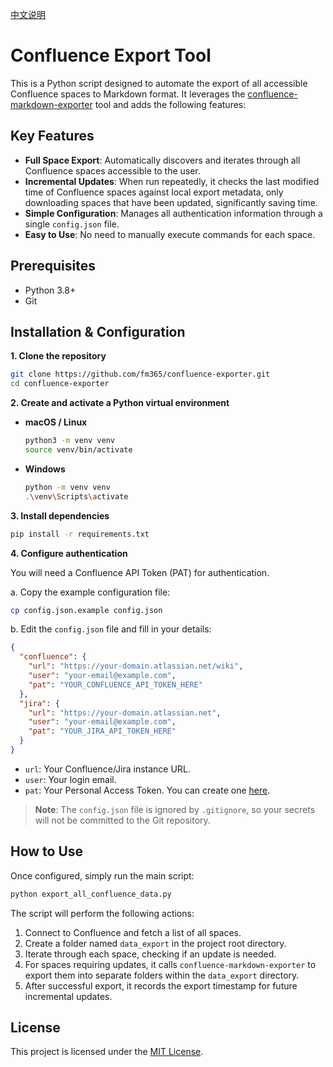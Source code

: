 [中文说明](README_zh.md)

# Confluence Export Tool

This is a Python script designed to automate the export of all accessible Confluence spaces to Markdown format. It leverages the [confluence-markdown-exporter](https://github.com/Spenhouet/confluence-markdown-exporter) tool and adds the following features:

## Key Features

- **Full Space Export**: Automatically discovers and iterates through all Confluence spaces accessible to the user.
- **Incremental Updates**: When run repeatedly, it checks the last modified time of Confluence spaces against local export metadata, only downloading spaces that have been updated, significantly saving time.
- **Simple Configuration**: Manages all authentication information through a single `config.json` file.
- **Easy to Use**: No need to manually execute commands for each space.

## Prerequisites

- Python 3.8+
- Git

## Installation & Configuration

**1. Clone the repository**

```bash
git clone https://github.com/fm365/confluence-exporter.git
cd confluence-exporter
```

**2. Create and activate a Python virtual environment**

- **macOS / Linux**
  ```bash
  python3 -m venv venv
  source venv/bin/activate
  ```
- **Windows**
  ```bash
  python -m venv venv
  .\venv\Scripts\activate
  ```

**3. Install dependencies**

```bash
pip install -r requirements.txt
```

**4. Configure authentication**

You will need a Confluence API Token (PAT) for authentication.

a. Copy the example configuration file:

```bash
cp config.json.example config.json
```

b. Edit the `config.json` file and fill in your details:

```json
{
  "confluence": {
    "url": "https://your-domain.atlassian.net/wiki",
    "user": "your-email@example.com",
    "pat": "YOUR_CONFLUENCE_API_TOKEN_HERE"
  },
  "jira": {
    "url": "https://your-domain.atlassian.net",
    "user": "your-email@example.com",
    "pat": "YOUR_JIRA_API_TOKEN_HERE"
  }
}
```

- `url`: Your Confluence/Jira instance URL.
- `user`: Your login email.
- `pat`: Your Personal Access Token. You can create one [here](https://support.atlassian.com/atlassian-account/docs/manage-api-tokens-for-your-atlassian-account/).

> **Note**: The `config.json` file is ignored by `.gitignore`, so your secrets will not be committed to the Git repository.

## How to Use

Once configured, simply run the main script:

```bash
python export_all_confluence_data.py
```

The script will perform the following actions:
1. Connect to Confluence and fetch a list of all spaces.
2. Create a folder named `data_export` in the project root directory.
3. Iterate through each space, checking if an update is needed.
4. For spaces requiring updates, it calls `confluence-markdown-exporter` to export them into separate folders within the `data_export` directory.
5. After successful export, it records the export timestamp for future incremental updates.

## License

This project is licensed under the [MIT License](https://choosealicense.com/licenses/mit/).
